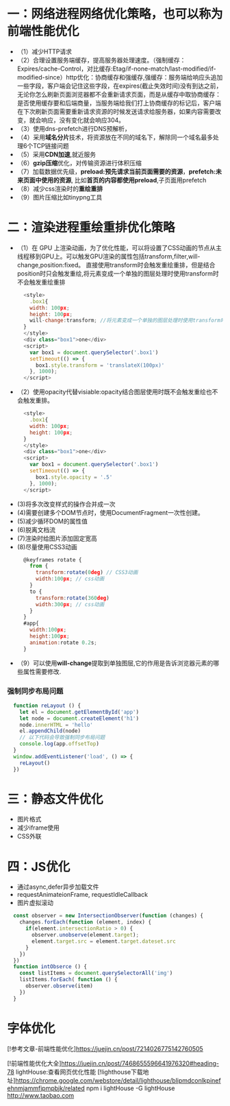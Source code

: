 # 一：网络进程网络优化策略，也可以称为前端性能优化
  - （1）减少HTTP请求
  - （2）合理设置服务端缓存，提高服务器处理速度。（强制缓存：Expires/cache-Control，对比缓存:Etag/if-none-match/last-modified/if-modified-since）http优化：协商缓存和强缓存,强缓存：服务端给响应头追加一些字段，客户端会记住这些字段，在expires(截止失效时间)没有到达之前，无论你怎么刷新页面浏览器都不会重新请求页面，而是从缓存中取协商缓存：是否使用缓存要和后端商量，当服务端给我们打上协商缓存的标记后，客户端在下次刷新页面需要重新请求资源的时候发送请求给服务器，如果内容需要改变，就会响应，没有变化就会响应304。
  - （3）使用dns-prefetch进行DNS预解析，<link dns-prefetch>
  - （4）采用**域名分片**技术，将资源放在不同的域名下，解除同一个域名最多处理6个TCP链接问题
  - （5）采用**CDN加速**,就近服务
  - （6）**gzip压缩**优化，对传输资源进行体积压缩
  - （7）加载数据优先级，**preload:预先请求当前页面需要的资源**，**prefetch:未来页面中使用的资源**,<link rel="preload" href="style.css">
    比如**首页的内容都使用preload**,子页面用prefetch
  - （8）减少css渲染时的**重绘重排**
  - （9）图片压缩比如tinypng工具


# 二：渲染进程重绘重排优化策略
  - （1）在 GPU 上渲染动画，为了优化性能，可以将设置了CSS动画的节点从主线程移到GPU上。可以触发GPU渲染的属性包括transform,filter,will-change,position:fixed。
  直接使用transform时会触发重绘重排，但是结合position时只会触发重绘,将元素变成一个单独的图层处理时使用transform时不会触发重绘重排
    ```js
      <style>
        .box1{
        width: 100px;
        height: 100px;
        will-change:transform; //将元素变成一个单独的图层处理时使用transform时不会触发重绘重排
      }
      </style>
      <div class="box1">one</div>
      <script>
        var box1 = document.querySelector('.box1')
        setTimeout(() => {
          box1.style.transform = 'translateX(100px)'
        }, 1000);
      </script>
    ```
  - （2）使用opacity代替visiable:opacity结合图层使用时既不会触发重绘也不会触发重排。
    ```js
      <style>
        .box1{
        width: 100px;
        height: 100px;
      }
      </style>
      <div class="box1">one</div>
      <script>
        var box1 = document.querySelector('.box1')
        setTimeout(() => {
          box1.style.opacity = '.5'
        }, 1000);
      </script>
    ```
  - (3)将多次改变样式的操作合并成一次
  - (4)需要创建多个DOM节点时，使用DocumentFragment一次性创建。
  - (5)减少循环DOM的属性值
  - (6)脱离文档流
  - (7)渲染时给图片添加固定宽高
  - (8)尽量使用CSS3动画
    ```js
      @keyframes rotate {
        from {
          transform:rotate(0deg) // CSS3动画
          width:100px; // css动画
        }
        to {
          transform:rotate(360deg)
          width:300px; // css动画
        }
      }
      #app{
        width:100px;
        height:100px;
        animation:rotate 0.2s;
      }
    ```
  - （9）可以使用**will-change**提取到单独图层,它的作用是告诉浏览器元素的哪些属性需要修改.
  ### 强制同步布局问题
  ```js
    function reLayout () {
      let el = document.getElementById('app')
      let node = document.createElement('h1')
      node.innerHTML = 'hello'
      el.appendChild(node)
      // 以下代码会导致强制同步布局问题
      console.log(app.offsetTop)
    }
    window.addEventListener('load', () => {
      reLayout()
    })
  ```
# 三：静态文件优化
  - 图片格式
  - 减少iframe使用
  - CSS外联
# 四：JS优化
  - 通过async,defer异步加载文件
  - requestAnimateionFrame, requestIdleCallback
  - 图片虚拟滚动
  ```js
    const observer = new IntersectionObserver(function (changes) {
      changes.forEach(function (element, index) {
        if(element.intersectionRatio > 0) {
          observer.unobserve(element.target);
          element.target.src = element.target.dateset.src
        }
      })
    })
    function intObserce () {
      const listItems = document.querySelectorAll('img')
      listItems.forEach( function () {
        observer.observe(item)
      })
    }
  ```
# 字体优化

[!参考文章-前端性能优化]https://juejin.cn/post/7214026775142760505

[!前端性能优化大全]https://juejin.cn/post/7468655596641976320#heading-78
lightHouse:查看网页优化性能
[!lighthouse下载地址]https://chrome.google.com/webstore/detail/lighthouse/blipmdconlkpinefehnmjammfjpmpbjk/related
npm i lightHouse -G
lightHouse http://www.taobao.com